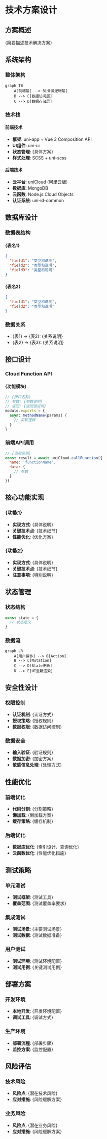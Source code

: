# 技术方案设计

## 方案概述

{简要描述技术解决方案}

## 系统架构

### 整体架构

```mermaid
graph TB
    A[前端层] --> B[业务逻辑层]
    B --> C[数据访问层]
    C --> D[数据存储层]
```

### 技术栈

#### 前端技术
- **框架**: uni-app + Vue 3 Composition API
- **UI组件**: uni-ui
- **状态管理**: {具体方案}
- **样式处理**: SCSS + uni-scss

#### 后端技术
- **云平台**: uniCloud (阿里云版)
- **数据库**: MongoDB
- **云函数**: Node.js Cloud Objects
- **认证系统**: uni-id-common

## 数据库设计

### 数据表结构

#### {表名1}
```json
{
  "field1": "类型和说明",
  "field2": "类型和说明",
  "field3": "类型和说明"
}
```

#### {表名2}
```json
{
  "field1": "类型和说明",
  "field2": "类型和说明"
}
```

### 数据关系
- {表1} → {表2}: {关系说明}
- {表2} → {表3}: {关系说明}

## 接口设计

### Cloud Function API

#### {功能模块}
```javascript
// {接口名称}
// 参数: {参数说明}
// 返回: {返回值说明}
module.exports = {
  async methodName(params) {
    // 实现逻辑
  }
}
```

### 前端API调用
```javascript
// {调用示例}
const result = await uniCloud.callFunction({
  name: 'functionName',
  data: {
    // 参数
  }
})
```

## 核心功能实现

### {功能1}
- **实现方式**: {具体说明}
- **关键技术点**: {技术细节}
- **性能优化**: {优化方案}

### {功能2}
- **实现方式**: {具体说明}
- **关键技术点**: {技术细节}
- **注意事项**: {特别说明}

## 状态管理

### 状态结构
```javascript
const state = {
  // 状态定义
}
```

### 数据流
```mermaid
graph LR
    A[用户操作] --> B[Action]
    B --> C[Mutation]
    C --> D[State更新]
    D --> E[UI重新渲染]
```

## 安全性设计

### 权限控制
- **认证机制**: {认证方式}
- **授权策略**: {授权规则}
- **数据权限**: {数据访问控制}

### 数据安全
- **输入验证**: {验证规则}
- **数据加密**: {加密方案}
- **敏感信息处理**: {处理方式}

## 性能优化

### 前端优化
- **代码分割**: {分割策略}
- **懒加载**: {懒加载方案}
- **缓存策略**: {缓存机制}

### 后端优化
- **数据库优化**: {索引设计、查询优化}
- **云函数优化**: {性能优化措施}

## 测试策略

### 单元测试
- **测试框架**: {测试工具}
- **覆盖范围**: {测试覆盖率要求}

### 集成测试
- **测试场景**: {主要测试场景}
- **测试数据**: {测试数据准备}

### 用户测试
- **测试环境**: {测试环境配置}
- **测试用例**: {关键测试用例}

## 部署方案

### 开发环境
- **本地开发**: {开发环境配置}
- **调试工具**: {调试方式}

### 生产环境
- **部署流程**: {部署步骤}
- **监控方案**: {监控配置}

## 风险评估

### 技术风险
- **风险点**: {潜在技术风险}
- **应对措施**: {风险缓解方案}

### 业务风险
- **风险点**: {潜在业务风险}
- **应对措施**: {风险缓解方案}